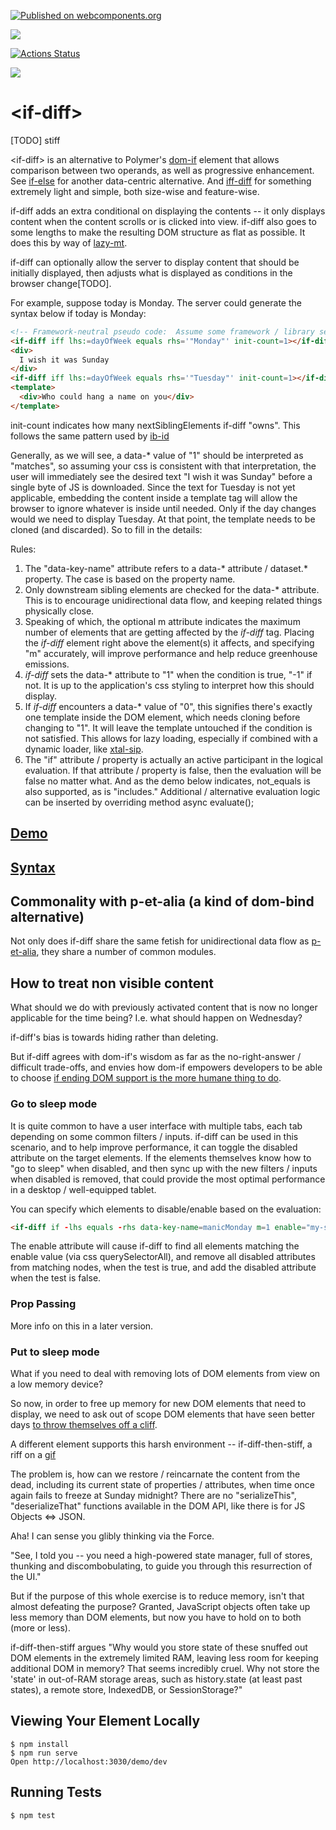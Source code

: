 [![Published on webcomponents.org](https://img.shields.io/badge/webcomponents.org-published-blue.svg)](https://www.webcomponents.org/element/if-diff)

<a href="https://nodei.co/npm/if-diff/"><img src="https://nodei.co/npm/if-diff.png"></a>

[![Actions Status](https://github.com/bahrus/p-et-alia/workflows/CI/badge.svg)](https://github.com/bahrus/p-et-alia/actions?query=workflow%3ACI)

<img src="https://badgen.net/bundlephobia/minzip/if-diff">

# \<if-diff\>

[TODO] stiff

\<if-diff\> is an alternative to Polymer's [dom-if](https://polymer-library.polymer-project.org/3.0/docs/devguide/templates#dom-if) element that allows comparison between two operands, as well as progressive enhancement.  See [if-else](https://github.com/matthewp/if-else) for another data-centric alternative. And [iff-diff](https://github.com/bahrus/iff-diff) for something extremely light and simple, both size-wise and feature-wise.

if-diff adds an extra conditional on displaying the contents -- it only displays content when the content scrolls or is clicked into view.  if-diff also goes to some lengths to make the resulting DOM structure as flat as possible.  It does this by way of [lazy-mt](https://github.com/bahrus/lazy-mt).

if-diff can optionally allow the server to display content that should be initially displayed, then adjusts what is displayed as conditions in the browser change[TODO].

For example, suppose today is Monday.  The server could generate the syntax below if today is Monday:


```html
<!-- Framework-neutral pseudo code:  Assume some framework / library sets property "lhs" based on lhs:=dayOfWeek attribute --> 
<if-diff iff lhs:=dayOfWeek equals rhs='"Monday"' init-count=1></if-diff>
<div>
  I wish it was Sunday
</div>
<if-diff iff lhs:=dayOfWeek equals rhs='"Tuesday"' init-count=1></if-diff>
<template>
  <div>Who could hang a name on you</div>
</template>
```

init-count indicates how many nextSiblingElements if-diff "owns".  This follows the same pattern used by [ib-id](https://github.com/bahrus/ib-id)

Generally, as we will see, a data-* value of "1" should be interpreted as "matches", so assuming your css is consistent with that interpretation, the user will immediately see the desired text "I wish it was Sunday" before a single byte of JS is downloaded.  Since the text for Tuesday is not yet applicable, embedding the content inside a template tag will allow the browser to ignore whatever is inside until needed.  Only if the day changes would we need to display Tuesday.  At that point, the template needs to be cloned (and discarded).  So to fill in the details:

Rules: 

1.  The "data-key-name" attribute refers to a data-* attribute / dataset.* property.  The case is based on the property name.
2.  Only downstream sibling elements are checked for the data-* attribute.  This is to encourage unidirectional data flow, and keeping related things physically close.
3.  Speaking of which, the optional  m attribute indicates the maximum number of elements that are getting affected by the *if-diff* tag.  Placing the *if-diff* element right above the element(s) it affects, and specifying "m" accurately, will improve performance and help reduce greenhouse emissions.
4.  *if-diff* sets the data-* attribute to "1" when the condition is true, "-1" if not.  It is up to the application's css styling to interpret how this should display.
5.  If *if-diff* encounters a data-* value of "0", this signifies there's exactly one template inside the DOM element, which needs cloning before changing to "1".  It will leave the template untouched if the condition is not satisfied.  This allows for lazy loading, especially if combined with a dynamic loader, like [xtal-sip](https://github.com/bahrus/xtal-sip).
6.  The "if" attribute / property is actually an active participant in the logical evaluation.  If that attribute / property is false, then the evaluation will be false no matter what.  And as the demo below indicates, not_equals is also supported, as is "includes."  Additional / alternative evaluation logic can be inserted by overriding method async evaluate();


## [Demo](https://jsfiddle.net/bahrus/w24t0ra1/)

## [Syntax](https://bahrus.github.io/api-viewer/index.html?npmPackage=if-diff)

## Commonality with p-et-alia (a kind of dom-bind alternative)

Not only does if-diff share the same fetish for unidirectional data flow as [p-et-alia](https://github.com/bahrus/p-et-alia), they share a number of common modules.  

<!--As a result, while if-diff and p-d weighs around 3kb, combine them together, and, due to the magic of code reuse, the combined size is ~2.5kb minified and gzipped.-->

## How to treat non visible content

What should we do with previously activated content that is now no longer applicable for the time being?  I.e. what should happen on Wednesday?

if-diff's bias is towards hiding rather than deleting.

But if-diff agrees with dom-if's wisdom as far as the no-right-answer / difficult trade-offs, and envies how dom-if empowers developers to be able to choose [if ending DOM support is the more humane thing to do](https://polymer-library.polymer-project.org/2.0/docs/devguide/templates#dom-if).

<!--But as we will see, we do provide an extension of if-diff that supports the more austere approach.-->

### Go to sleep mode

It is quite common to have a user interface with multiple tabs, each tab depending on some common filters / inputs.  if-diff can be used in this scenario, and to help improve performance, it can toggle the disabled attribute on the target elements.  If the elements themselves know how to "go to sleep" when disabled, and then sync up with the new filters / inputs when disabled is removed, that could provide the most optimal performance in a desktop / well-equipped tablet.

You can specify which elements to disable/enable based on the evaluation:

```html
<if-diff if -lhs equals -rhs data-key-name=manicMonday m=1 enable="my-sleeping-element"></if-diff>
```

The enable attribute will cause if-diff to find all elements matching the enable value (via css querySelectorAll), and remove all disabled attributes from matching nodes, when the test is true, and add the disabled attribute when the test is false.

### Prop Passing

More info on this in a later version.

### Put to sleep mode

What if you need to deal with removing lots of DOM elements from view on a low memory device? 

So now, in order to free up memory for new DOM elements that need to display, we need to ask out of scope DOM elements that have seen better days [to throw themselves off a cliff](https://www.youtube.com/watch?v=DwD7f5ZWhAk).

A different element supports this harsh environment -- if-diff-then-stiff, a riff on a [gif](http://maryroach.net/stiff.html)

The problem is, how can we restore / reincarnate the content from the dead, including its current state of properties / attributes, when time once again fails to freeze at Sunday midnight? There are no "serializeThis", "deserializeThat" functions available in the DOM API, like there is for JS Objects <=> JSON.

Aha!  I can sense you glibly thinking via the Force.  

"See, I told you -- you need a high-powered state manager, full of stores, thunking and discombobulating, to guide you through this resurrection of the UI."

But if the purpose of this whole exercise is to reduce memory, isn't that almost defeating the purpose?  Granted, JavaScript objects often take up less memory than DOM elements, but now you have to hold on to both (more or less).

if-diff-then-stiff argues "Why would you store state of these snuffed out DOM elements in the extremely limited RAM, leaving less room for keeping additional DOM in memory?  That seems incredibly cruel. Why not store the 'state' in out-of-RAM storage areas, such as history.state (at least past states), a remote store, IndexedDB, or SessionStorage?"  



## Viewing Your Element Locally

```
$ npm install
$ npm run serve
Open http://localhost:3030/demo/dev
```

## Running Tests

```
$ npm test
```
